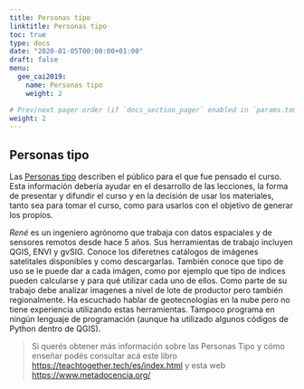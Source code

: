 ```yaml
---
title: Personas tipo
linktitle: Personas tipo
toc: true
type: docs
date: "2020-01-05T00:00:00+01:00"
draft: false
menu:
  gee_cai2019:
    name: Personas tipo
    weight: 2

# Prev/next pager order (if `docs_section_pager` enabled in `params.toml`)
weight: 2
---
```



## Personas tipo

Las [Personas tipo](https://teachtogether.tech/es/index.html#s:process-personas) describen el público para el que fue pensado el curso.  Esta información debería ayudar en el desarrollo de las lecciones, la forma de presentar y difundir el curso y en la decisión de usar los materiales, tanto sea para tomar el curso, como para usarlos con el objetivo de generar los propios.

_René_ es un ingeniero agrónomo que trabaja con datos espaciales y de sensores remotos desde hace 5 años.  Sus herramientas de trabajo incluyen QGIS, ENVI y gvSIG. Conoce los diferetnes catálogos de imágenes satelitales disponibles y como descargarlas.  También conoce que tipo de uso se le puede dar a cada imágen, como por ejemplo que tipo de indices pueden calcularse y para qué utilizar cada uno de ellos.  Como parte de su trabajo debe analizar imagenes a nivel de lote de productor pero también regionalmente. Ha escuchado hablar de geotecnologías en la nube pero no tiene experiencia utilizando estas herramientas.  Tampoco programa en ningún lenguaje de programación (aunque ha utilizado algunos códigos de Python dentro de QGIS).

> Si querés obtener más información sobre las Personas Tipo y cómo enseñar podés consultar acá este libro https://teachtogether.tech/es/index.html y esta web https://www.metadocencia.org/
